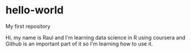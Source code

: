 # hello-world
My first repository

Hi, my name is Raul and I'm learning data science in R using coursera and Github is an important part of it so I'm learning how to use it. 
